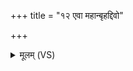 +++
title = "१२ एवा महान्बृहद्दिवो"

+++
<details><summary>मूलम् (VS)</summary>

ए॒वा म॒हान्बृ॒हद्दि॑वो॒ अथ॒र्वावो॑च॒त्स्वां त॒न्व१॒॑मिन्द्र॑मे॒व।  
स्वसा॑रौ मात॒रिभ्व॑री अरि॒प्रे हि॒न्वन्ति॑ चैने॒ शव॑सा व॒र्धय॑न्ति च ॥
</details>